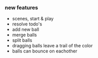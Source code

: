 ### new features
- scenes, start & play
- resolve todo's
- add new ball
- merge balls
- split balls
- dragging balls leave a trail of the color
- balls can bounce on eachother


